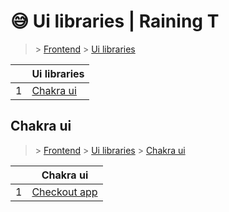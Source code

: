 # 😅 Ui libraries  | Raining T

> [](/) > [Frontend](/frontend) > [Ui libraries](/frontend/ui-libraries)

<table><thead><tr><th></th><th>Ui libraries</th></tr></thead><tbody><tr><td>1</td><td><a href="frontend/ui-libraries/chakra-ui">Chakra ui</a></td></tr></tbody></table>

## Chakra ui

> [](/) > [Frontend](/frontend) > [Ui libraries](/frontend/ui-libraries) > [Chakra ui](/frontend/ui-libraries/chakra-ui)

<table><thead><tr><th></th><th>Chakra ui</th></tr></thead><tbody><tr><td>1</td><td><a href="frontend/ui-libraries/chakra-ui/01-checkout-app">Checkout app</a></td></tr></tbody></table>

